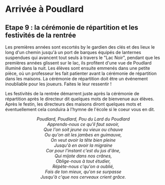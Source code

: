 # Arrivée à Poudlard

## Etape 9 : la cérémonie de répartition et les festivités de la rentrée

Les premières années sont escortés by le gardien des clés et des lieux le long d'un chemin jusqu'à un port de barques équipés de lanternes suspendues qui avancent tout seuls à travers le "Lac Noir", pendant que les premières années glissent sur le lac, ils profitent d'une vue de Poudlard illuminé dans la nuit. Les élèves sont ensuite emmenés dans une petite pièce, où un professeur les fait patienter avant la cérémonie de répartition dans les maisons. La cérémonie de répartition doit être un événement inoubliable pour les joueurs. Faites le leur ressentir !

Les festivités de la rentrée démarrent juste après la cérémonie de répartition après le directeur dit quelques mots de bienvenue aux élèves. Après le festin, les directeurs des maisons diront quelques mots et éventuellement cela conduira à l'hymne de l'école si le coeur vous en dit.
<p style="text-align: center;">
<i>Poudlard, Poudlard, Pou du Lard du Poudlard</br>
Apprends-nous ce qu'il faut savoir,</br>
Que l'on soit jeune ou vieux ou chauve</br>
Ou qu'on ait les jambes en guimauve,</br>
On veut avoir la tête bien pleine</br>
Jusqu'à en avoir la migraine</br>
Car pour l'instant c'est du jus d'âne,</br>
Qui mijote dans nos crânes,</br>
Oblige-nous à tout étudier,</br>
Répète-nous c'qu'on a oublié,</br>
Fais de ton mieux, qu'on se surpasse</br>
Jusqu'à c'que nos cerveaux crient grâce.</br></i>
</p>